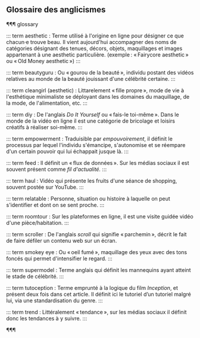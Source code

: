 ## Glossaire des anglicismes

¶¶¶ glossary

::: term
aesthetic
:    Terme utilisé à l'origine en ligne pour désigner ce que chacun·e trouve beau. Il vient aujourd'hui accompagner des noms de catégories désignant des tenues, décors, objets, maquillages et images appartenant à une aesthetic particulière. (exemple&#8239;: «&#8239;Fairycore aesthetic&#8239;» ou «&#8239;Old Money aesthetic&#8239;»)
:::

::: term
beautyguru
:    Ou «&#8239;gourou de la beauté&#8239;», individu postant des vidéos relatives au monde de la beauté jouissant d'une célébrité certaine.
:::

::: term
cleangirl (aesthetic)
:    Littarelement «&#8239;fille propre&#8239;», mode de vie à l'esthétique minimaliste se déployant dans les domaines du maquillage, de la mode, de l'alimentation, etc.
:::

::: term
diy
:    De l'anglais _Do It Yourself_ ou «&#8239;fais-le toi-même&#8239;». Dans le monde de la vidéo en ligne il est une catégorie de bricolage et loisirs créatifs à réaliser soi-même.
:::

::: term
empowerment
:    Traduisible par _empouvoirement_, il définit le processus par lequel l'individu s'émancipe, s'autonomise et se réempare d'un certain pouvoir qui lui échappait jusque là.
:::

::: term
feed
:    Il définit un «&#8239;flux de données&#8239;». Sur les médias sociaux il est souvent présent comme _fil d'actualité._
:::

::: term
haul
:   Vidéo qui présente les fruits d'une séance de shopping, souvent postée sur YouTube.
:::

::: term
relatable
:    Personne, situation ou histoire à laquelle on peut s'identifier et dont on se sent proche.
:::

::: term
roomtour
:    Sur les plateformes en ligne, il est une visite guidée vidéo d'une pièce/habitation.
:::

::: term
scroller
:   De l'anglais _scroll_ qui signifie «&#8239;parchemin&#8239;», décrit le fait de faire défiler un contenu web sur un écran.

::: term
smokey eye 
:   Ou «&#8239;oeil fumé&#8239;», maquillage des yeux avec des tons foncés qui permet d'intensifier le regard.
:::

::: term
supermodel
:   Terme anglais qui définit les mannequins ayant atteint le stade de célébrité.
:::

::: term
tutoception
:   Terme emprunté à la logique du film _Inception_, et présent deux fois dans cet article. Il définit ici le tutoriel d’un tutoriel malgré lui, via une standardisation du genre.
:::

::: term
trend
:    Littéralement «&#8239;tendance&#8239;», sur les médias sociaux il définit donc les tendances à y suivre.
:::

¶¶¶

